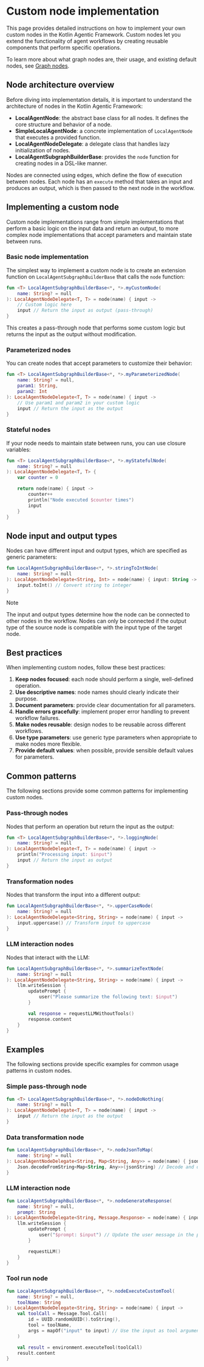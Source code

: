 # Custom node implementation

This page provides detailed instructions on how to implement your own custom nodes in the Kotlin Agentic Framework. 
Custom nodes let you extend the functionality of agent workflows by creating reusable components that perform specific
operations.

To learn more about what graph nodes are, their usage, and existing default nodes, see [Graph nodes](graphNodes.md).

## Node architecture overview

Before diving into implementation details, it is important to understand the architecture of nodes in the Kotlin Agentic
Framework:

- **LocalAgentNode**: the abstract base class for all nodes. It defines the core structure and behavior of a node.
- **SimpleLocalAgentNode**: a concrete implementation of `LocalAgentNode` that executes a provided function.
- **LocalAgentNodeDelegate**: a delegate class that handles lazy initialization of nodes.
- **LocalAgentSubgraphBuilderBase**: provides the `node` function for creating nodes in a DSL-like manner.

Nodes are connected using edges, which define the flow of execution between nodes.
Each node has an `execute` method that takes an input and produces an output, which is then passed to the next node in 
the workflow.

## Implementing a custom node

Custom node implementations range from simple implementations that perform a basic logic on the input data and return
an output, to more complex node implementations that accept parameters and maintain state between runs.

### Basic node implementation

The simplest way to implement a custom node is to create an extension function on `LocalAgentSubgraphBuilderBase` that
calls the `node` function:

```kotlin
fun <T> LocalAgentSubgraphBuilderBase<*, *>.myCustomNode(
    name: String? = null
): LocalAgentNodeDelegate<T, T> = node(name) { input ->
    // Custom logic here
    input // Return the input as output (pass-through)
}
```

This creates a pass-through node that performs some custom logic but returns the input as the output without modification.

### Parameterized nodes

You can create nodes that accept parameters to customize their behavior:

```kotlin
fun <T> LocalAgentSubgraphBuilderBase<*, *>.myParameterizedNode(
    name: String? = null,
    param1: String,
    param2: Int
): LocalAgentNodeDelegate<T, T> = node(name) { input ->
    // Use param1 and param2 in your custom logic
    input // Return the input as the output
}
```

### Stateful nodes

If your node needs to maintain state between runs, you can use closure variables:

```kotlin
fun <T> LocalAgentSubgraphBuilderBase<*, *>.myStatefulNode(
    name: String? = null
): LocalAgentNodeDelegate<T, T> {
    var counter = 0

    return node(name) { input ->
        counter++
        println("Node executed $counter times")
        input
    }
}
```

## Node input and output types

Nodes can have different input and output types, which are specified as generic parameters:

```kotlin
fun LocalAgentSubgraphBuilderBase<*, *>.stringToIntNode(
    name: String? = null
): LocalAgentNodeDelegate<String, Int> = node(name) { input: String ->
    input.toInt() // Convert string to integer
}
```

> [!NOTE]
> The input and output types determine how the node can be connected to other nodes in the workflow. Nodes can only be
connected if the output type of the source node is compatible with the input type of the target node.

## Best practices

When implementing custom nodes, follow these best practices:

1. **Keep nodes focused**: each node should perform a single, well-defined operation.
2. **Use descriptive names**: node names should clearly indicate their purpose.
3. **Document parameters**: provide clear documentation for all parameters.
4. **Handle errors gracefully**: implement proper error handling to prevent workflow failures.
5. **Make nodes reusable**: design nodes to be reusable across different workflows.
6. **Use type parameters**: use generic type parameters when appropriate to make nodes more flexible.
7. **Provide default values**: when possible, provide sensible default values for parameters.

## Common patterns

The following sections provide some common patterns for implementing custom nodes.

### Pass-through nodes

Nodes that perform an operation but return the input as the output:

```kotlin
fun <T> LocalAgentSubgraphBuilderBase<*, *>.loggingNode(
    name: String? = null
): LocalAgentNodeDelegate<T, T> = node(name) { input ->
    println("Processing input: $input")
    input // Return the input as output
}
```

### Transformation nodes

Nodes that transform the input into a different output:

```kotlin
fun LocalAgentSubgraphBuilderBase<*, *>.upperCaseNode(
    name: String? = null
): LocalAgentNodeDelegate<String, String> = node(name) { input ->
    input.uppercase() // Transform input to uppercase
}
```

### LLM interaction nodes

Nodes that interact with the LLM:

```kotlin
fun LocalAgentSubgraphBuilderBase<*, *>.summarizeTextNode(
    name: String? = null
): LocalAgentNodeDelegate<String, String> = node(name) { input ->
    llm.writeSession {
        updatePrompt {
            user("Please summarize the following text: $input")
        }

        val response = requestLLMWithoutTools()
        response.content
    }
}
```

## Examples

The following sections provide specific examples for common usage patterns in custom nodes.

### Simple pass-through node

```kotlin
fun <T> LocalAgentSubgraphBuilderBase<*, *>.nodeDoNothing(
    name: String? = null
): LocalAgentNodeDelegate<T, T> = node(name) { input ->
    input // Return the input as the output
}
```

### Data transformation node

```kotlin
fun LocalAgentSubgraphBuilderBase<*, *>.nodeJsonToMap(
    name: String? = null
): LocalAgentNodeDelegate<String, Map<String, Any>> = node(name) { jsonString ->
    Json.decodeFromString<Map<String, Any>>(jsonString) // Decode and deserialize the given JSON string
}
```

### LLM interaction node

```kotlin
fun LocalAgentSubgraphBuilderBase<*, *>.nodeGenerateResponse(
    name: String? = null,
    prompt: String
): LocalAgentNodeDelegate<String, Message.Response> = node(name) { input ->
    llm.writeSession {
        updatePrompt {
            user("$prompt: $input") // Update the user message in the prompt
        }

        requestLLM()
    }
}
```

### Tool run node

```kotlin
fun LocalAgentSubgraphBuilderBase<*, *>.nodeExecuteCustomTool(
    name: String? = null,
    toolName: String
): LocalAgentNodeDelegate<String, String> = node(name) { input ->
    val toolCall = Message.Tool.Call( 
        id = UUID.randomUUID().toString(),
        tool = toolName,
        args = mapOf("input" to input) // Use the input as tool arguments
    )

    val result = environment.executeTool(toolCall)
    result.content
}
```